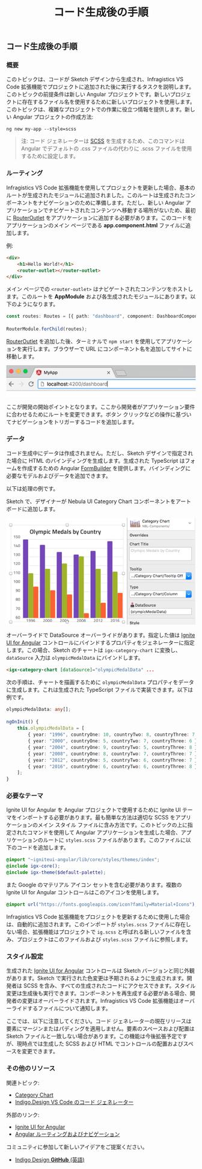 ﻿---
title: コード生成後の手順
_description: コード生成後のアプリケーションへの変更を説明します。
_keywords: デザイン システム, デザイン システム UX, UI キット, Sketch, Ignite UI for Angular, Sketch to Angular, Angular, Angular デザイン システム, Sketch からコードをエクスポート, Angular 用のデザイン キット, Sketch HTML, Sketch to HTML, Sketch UI キット
_language: ja
---

## コード生成後の手順

### 概要

このトピックは、コードが Sketch デザインから生成され、Infragistics VS Code 拡張機能でプロジェクトに追加された後に実行するタスクを説明します。このトピックの前提条件は新しい Angular プロジェクトです。新しいプロジェクトに存在するファイル名を使用するために新しいプロジェクトを使用します。このトピックは、複雑なプロジェクトでの作業に役立つ情報を提供します。新しい Angular プロジェクトの作成方法:

```
ng new my-app --style=scss
```

> 注: コード ジェネレーターは [SCSS](https://sass-lang.com/) を生成するため、このコマンドは Angular でデフォルトの .css ファイルの代わりに .scss ファイルを使用するために設定します。

### ルーティング

Infragistics VS Code 拡張機能を使用してプロジェクトを更新した場合、基本のルートが生成されたモジュールに追加されました。このルートは生成されたコンポーネントをナビゲーションのために準備します。ただし、新しい Angular アプリケーションでナビゲートされたコンテンツへ移動する場所がないため、最初に [RouterOutlet](https://angular.io/api/router/RouterOutlet) をアプリケーションに追加する必要があります。このコードをアプリケーションのメイン ページである **app.component.html** ファイルに追加します。

例:

```html
<div>
    <h1>Hello World!</h1>
    <router-outlet></router-outlet>
</div>
```

メイン ページでの `<router-outlet>` はナビゲートされたコンテンツをホストします。このルートを **AppModule** および各生成されたモジュールにあります。以下のようになります。

```typescript
const routes: Routes = [{ path: "dashboard", component: DashboardComponent }];

RouterModule.forChild(routes);
```

[RouterOutlet](https://angular.io/api/router/RouterOutlet) を追加した後、ターミナルで `npm start` を使用してアプリケーションを実行します。ブラウザーで URL にコンポーネント名を追加してサイトに移動します。

<img src="../images/address-nav.png" srcset="../images/address-nav@2x.png 2x" />

ここが開発の開始ポイントとなります。ここから開発者がアプリケーション要件に合わせるためにルートを変更できます。ボタン クリックなどの操作に基づいてナビゲーションをトリガーするコードを追加します。

### データ

コード生成中にデータは作成されません。ただし、Sketch デザインで指定された場合に HTML のバインディングを生成します。生成された TypeScript はフォームを作成するための Angular [FormBuilder](https://angular.io/api/forms/FormBuilder) を提供します。バインディングに必要なモデルおよびデータを追加できます。

以下は処理の例です。

Sketch で、デザイナーが Nebula UI Category Chart コンポーネントをアートボードに追加します。

<img src="../images/categorychart-overrides.png" srcset="../images/categorychart-overrides@2x.png 2x" />

オーバーライドで DataSource オーバーライドがあります。指定した値は [Ignite UI for Angular](https://jp.infragistics.com/products/ignite-ui-angular) コントロールにバインドするプロパティをジェネレーターに指定します。この場合、Sketch のチャートは `igx-category-chart` に変換し、`dataSource` 入力は `olympicMedalData` にバインドします。

```html
<igx-category-chart [dataSource]="olympicMedalData" ...
```

次の手順は、チャートを描画するために `olympicMedalData` プロパティをデータに生成します。これは生成された TypeScript ファイルで実装できます。以下は例です。

```typescript
olympicMedalData: any[];

ngOnInit() {
    this.olympicMedalData = [
        { year: "1996", countryOne: 10, countryTwo: 8, countryThree: 7 },
        { year: "2000", countryOne: 5, countryTwo: 7, countryThree: 6 },
        { year: "2004", countryOne: 9, countryTwo: 5, countryThree: 8 },
        { year: "2008", countryOne: 8, countryTwo: 7, countryThree: 7 },
        { year: "2012", countryOne: 5, countryTwo: 6, countryThree: 7 },
        { year: "2016", countryOne: 6, countryTwo: 6, countryThree: 8 },
    ];
}
```

### 必要なテーマ

Ignite UI for Angular を Angular プロジェクトで使用するために Ignite UI テーマをインポートする必要があります。最も簡単な方法は適切な SCSS をアプリケーションのメイン スタイル ファイルに含み方法です。このトピックの上に指定されたコマンドを使用して Angular アプリケーションを生成した場合、アプリケーションのルートに `styles.scss` ファイルがあります。このファイルに以下のコードを追加します。

```scss
@import "~igniteui-angular/lib/core/styles/themes/index";
@include igx-core();
@include igx-theme($default-palette);
```

また Google のマテリアル アイコン セットを含む必要があります。複数の Ignite UI for Angular コントロールはこのアイコンを使用します。

```scss
@import url("https://fonts.googleapis.com/icon?family=Material+Icons");
```

Infragistics VS Code 拡張機能をプロジェクトを更新するために使用した場合は、自動的に追加されます。このインポートが `styles.scss` ファイルに存在しない場合、拡張機能はプロジェクトで `ig.scss` と呼ばれる新しいファイルを含み、プロジェクトはこのファイルおよび `styles.scss` ファイルに参照します。

### スタイル設定

生成された [Ignite UI for Angular](https://jp.infragistics.com/products/ignite-ui-angular) コントロールは Sketch バージョンと同じ外観があります。Sketch で実行された色変更は予期されるように生成されます。開発者は SCSS を含み、すべての生成されたコードにアクセスできます。スタイル変更は生成後も実行できます。コンポーネントを再生成する必要がある場合、開発者の変更はオーバーライドされます。Infragistics VS Code 拡張機能はオーバーライドするファイルについて通知します。

ここでは、以下に注意してください。コード ジェネレーターの現在リリースは要素にマージンまたはパディングを適用しません。要素のスペースおよび配置は Sketch ファイルと一致しない場合があります。この機能は今後拡張予定ですが、現時点では生成した SCSS および HTML でコントロールの配置およびスペースを変更できます。

### その他のリソース

関連トピック:

- [Category Chart](../components/chart-category.md)
- [Indigo.Design VS Code のコード ジェネレーター](vscode-plugin.md)
  <div class="divider--half"></div>

外部のリンク:

- [Ignite UI for Angular](https://jp.infragistics.com/products/ignite-ui-angular)
- [Angular ルーティングおよびナビゲーション](https://angular.io/guide/router)

コミュニティに参加して新しいアイデアをご提案ください。

- [Indigo Design **GitHub** (英語)](https://github.com/IgniteUI/design-system-docfx)
